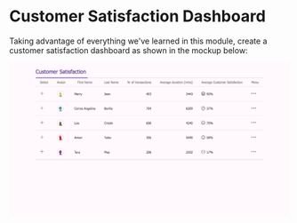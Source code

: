# Customer Satisfaction Dashboard

Taking advantage of everything we've learned in this module, create a customer satisfaction dashboard as shown in the mockup below:

![Customer Satisfaction Dashboard example](customer-satisfaction-dashboard-example.png)

